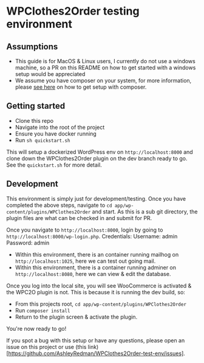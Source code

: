 # WPClothes2Order testing environment

## Assumptions

-   This guide is for MacOS & Linux users, I currently do not use a windows machine, so a PR on this README on how to get started with a windows setup would be appreciated
-   We assume you have composer on your system, for more information, please [see here](https://getcomposer.org/doc/00-intro.md) on how to get setup with composer.

## Getting started

-   Clone this repo
-   Navigate into the root of the project
-   Ensure you have docker running
-   Run `sh quickstart.sh`

This will setup a dockerized WordPress env on `http://localhost:8000` and clone down the WPClothes2Order plugin on the dev branch ready to go.
See the `quickstart.sh` for more detail.

## Development

This environment is simply just for development/testing. Once you have completed the above steps, navigate to `cd app/wp-content/plugins/WPClothes2Order` and start.
As this is a sub git directory, the plugin files are what can be checked in and submit for PR.

Once you navigate to `http://localhost:8000`, login by going to `http://localhost:8000/wp-login.php`.
Credentials:
Username: admin
Password: admin

-   Within this environment, there is an container running mailhog on `http://localhost:1025`, here we can test out going mail.
-   Within this environment, there is a container running adminer on `http://localhost:8080`, here we can view & edit the database.

Once you log into the local site, you will see WooCommerce is activated & the WPC2O plugin is not. This is because it is running the dev build, so:

-   From this projects root, `cd app/wp-content/plugins/WPClothes2Order`
-   Run `composer install`
-   Return to the plugin screen & activate the plugin.

You're now ready to go!

If you spot a bug with this setup or have any questions, please open an issue on this project or use (this link)[https://github.com/AshleyRedman/WPClothes2Order-test-env/issues].
